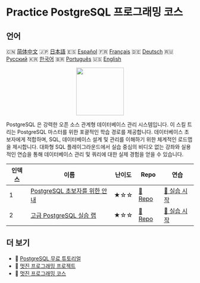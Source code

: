 # Practice PostgreSQL 프로그래밍 코스

## 언어

🇨🇳 [简体中文](README_zh.md) 🇯🇵 [日本語](README_ja.md) 🇪🇸 [Español](README_es.md) 🇫🇷 [Français](README_fr.md) 🇩🇪 [Deutsch](README_de.md) 🇷🇺 [Русский](README_ru.md) 🇰🇷 [한국어](README_ko.md) 🇧🇷 [Português](README_pt.md) 🇺🇸 [English](README.md) 

<div align="center">
<img width="128px" src="https://file.labex.io/path/9xEeZgWSNpHA.png">
</div>

PostgreSQL 은 강력한 오픈 소스 관계형 데이터베이스 관리 시스템입니다. 이 스킬 트리는 PostgreSQL 마스터를 위한 포괄적인 학습 경로를 제공합니다. 데이터베이스 초보자에게 적합하며, SQL, 데이터베이스 설계 및 관리를 이해하기 위한 체계적인 로드맵을 제시합니다. 대화형 SQL 플레이그라운드에서 실습 중심의 비디오 없는 강좌와 실용적인 연습을 통해 데이터베이스 관리 및 쿼리에 대한 실제 경험을 얻을 수 있습니다.

|   인덱스 | 이름                                                                                      | 난이도   | Repo                                                                        | 연습                                                                           |
|----------|-------------------------------------------------------------------------------------------|----------|-----------------------------------------------------------------------------|--------------------------------------------------------------------------------|
|        1 | [PostgreSQL 초보자를 위한 안내](https://labex.io/ko/courses/postgresql-for-beginners)     | ★☆☆      | [🔗 Repo](https://github.com/labex-labs/postgresql-for-beginners)           | [🚀 실습 시작](https://labex.io/ko/courses/postgresql-for-beginners)           |
|        2 | [고급 PostgreSQL 실습 랩](https://labex.io/ko/courses/advanced-postgresql-practical-labs) | ★☆☆      | [🔗 Repo](https://github.com/labex-labs/advanced-postgresql-practical-labs) | [🚀 실습 시작](https://labex.io/ko/courses/advanced-postgresql-practical-labs) |

## 더 보기

- 🔗 [PostgreSQL 무료 튜토리얼](https://github.com/labex-labs/postgresql-free-tutorials)
- 🔗 [멋진 프로그래밍 프로젝트](https://github.com/labex-labs/awesome-programming-projects)
- 🔗 [멋진 프로그래밍 코스](https://github.com/labex-labs/awesome-programming-courses)

